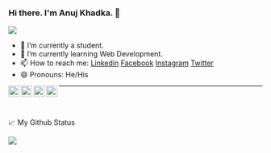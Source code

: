 ### Hi there. I'm Anuj Khadka. 👋
![](https://visitor-badge.glitch.me/badge?page_id=Anuj-Khadka)

<!--
**Anuj-Khadka/Anuj-Khadka** is a ✨ _special_ ✨ repository because its `README.md` (this file) appears on your GitHub profile.

Here are some ideas to get you started:

- 👯 I’m looking to collaborate on ...
- 🤔 I’m looking for help with ...
- 💬 Ask me about ...

- ⚡ Fun fact: ...
-->
- 🔭 I’m currently a student.
- 🌱 I’m currently learning Web Development.
- 📫 How to reach me: 
[Linkedin](https://www.linkedin.com/in/anuj-khadka-821b0a210/) 
[Facebook]()
[Instagram](https://www.instagram.com/anuj_khadka008/)
[Twitter](https://twitter.com/Anuj_Khadka008)
- 😄 Pronouns: He/His


<a href="https://discord.com/">
  <img align="left" alt="Anuj Khadka's discord" width="22px" src="https://raw.githubusercontent.com/peterthehan/peterthehan/master/assets/discord.svg" />
</a>
<a href="https://twitter.com/Anuj_Khadka008">
  <img align="left" alt="Anuj Khadka | Twitter" width="22px" src="https://raw.githubusercontent.com/peterthehan/peterthehan/master/assets/twitter.svg" />
</a>
<a href="https://www.linkedin.com/in/anuj-khadka-821b0a210/">
  <img align="left" alt="Anuj Khadka's LinkedIn" width="22px" src="https://raw.githubusercontent.com/peterthehan/peterthehan/master/assets/linkedin.svg" />
</a>
<a href="https://www.facebook.com/">
  <img align="left" alt="Anuj Khadka's Facebook" width="22px" src="https://raw.githubusercontent.com/peterthehan/peterthehan/master/assets/facebook.svg" />
</a>

<!--
<a href="https://www.instagram.com/anuj_khadka008/">
  <img align="left" alt="Anuj Khadka's Instagram" width="22px" src="https://raw.githubusercontent.com/peterthehan/peterthehan/master/assets/instagram.svg" />
</a>
-->



<!--END_SECTION:waka-->
___


<br />
<br />

📈 My Github Status
<p align="left"> <img src="https://github-readme-stats.vercel.app/api?username=Anuj-Khadka&&show_icons=true&theme=dark&border_radius=15%&hide_border=true" />
